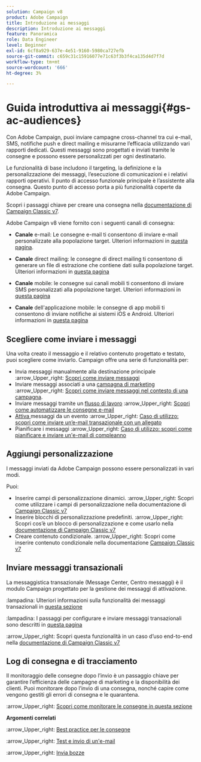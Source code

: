 ```yaml
---
solution: Campaign v8
product: Adobe Campaign
title: Introduzione ai messaggi
description: Introduzione ai messaggi
feature: Panoramica
role: Data Engineer
level: Beginner
exl-id: 6cf8a929-637e-4e51-9160-5980ca727efb
source-git-commit: c659c31c15916077e71c63f3b3f4ca135d4d7f7d
workflow-type: tm+mt
source-wordcount: '666'
ht-degree: 3%

---
```


# Guida introduttiva ai messaggi{#gs-ac-audiences}

Con Adobe Campaign, puoi inviare campagne cross-channel tra cui e-mail, SMS, notifiche push e direct mailing e misurarne l’efficacia utilizzando vari rapporti dedicati. Questi messaggi sono progettati e inviati tramite le consegne e possono essere personalizzati per ogni destinatario.

Le funzionalità di base includono il targeting, la definizione e la personalizzazione dei messaggi, l’esecuzione di comunicazioni e i relativi rapporti operativi. Il punto di accesso funzionale principale è l’assistente alla consegna. Questo punto di accesso porta a più funzionalità coperte da Adobe Campaign.

Scopri i passaggi chiave per creare una consegna nella [documentazione di Campaign Classic v7](https://experienceleague.adobe.com/docs/campaign-classic/using/sending-messages/key-steps-when-creating-a-delivery/steps-about-delivery-creation-steps.html).

Adobe Campaign v8 viene fornito con i seguenti canali di consegna:

* **Canale** e-mail: Le consegne e-mail ti consentono di inviare e-mail personalizzate alla popolazione target. Ulteriori informazioni in [questa pagina](../send/email.md).

* **Canale** direct mailing: le consegne di direct mailing ti consentono di generare un file di estrazione che contiene dati sulla popolazione target.  Ulteriori informazioni in [questa pagina](../send/direct-mail.md)

* **Canale** mobile: le consegne sui canali mobili ti consentono di inviare SMS personalizzati alla popolazione target.  Ulteriori informazioni in [questa pagina](../send/sms.md)

* **Canale** dell&#39;applicazione mobile: le consegne di app mobili ti consentono di inviare notifiche ai sistemi iOS e Android.  Ulteriori informazioni in [questa pagina](../send/push.md)

<!--
* **LINE channel**: LINE deliveries let you send messages on LINE, an instant messaging application available on all smartphones. Learn more in [this page](../send/line.md)
-->

## Scegliere come inviare i messaggi

Una volta creato il messaggio e il relativo contenuto progettato e testato, puoi scegliere come inviarlo. Campaign offre una serie di funzionalità per:

* Invia messaggi manualmente alla destinazione principale
:arrow_Upper_right: [Scopri come inviare messaggi](https://experienceleague.adobe.com/docs/campaign-classic/using/sending-messages/sending-emails/sending-an-email/sending-messages.html)
* Inviare messaggi associati a una [campagna di marketing](https://experienceleague.adobe.com/docs/campaign-classic/using/orchestrating-campaigns/orchestrate-campaigns/setting-up-marketing-campaigns.html)
:arrow_Upper_right: [Scopri come inviare messaggi nel contesto di una campagna](https://experienceleague.adobe.com/docs/campaign-classic/using/orchestrating-campaigns/orchestrate-campaigns/marketing-campaign-deliveries.html).
* Inviare messaggi tramite un [flusso di lavoro](https://experienceleague.adobe.com/docs/campaign-classic/using/automating-with-workflows/introduction/about-workflows.html)
:arrow_Upper_right: [Scopri come automatizzare le consegne e-mail](https://experienceleague.adobe.com/docs/campaign-classic/using/automating-with-workflows/action-activities/delivery.html)
* [Attiva ](https://experienceleague.adobe.com/docs/campaign-classic/using/transactional-messaging/introduction/about-transactional-messaging.html) messaggi da un evento :arrow_Upper_right:  [Caso di utilizzo: scopri come inviare un’e-mail transazionale con un allegato](https://experienceleague.adobe.com/docs/campaign-classic/using/transactional-messaging/use-case/transactional-email-with-attachments.html)
* Pianificare i messaggi
:arrow_Upper_right: [Caso di utilizzo: scopri come pianificare e inviare un&#39;e-mail di compleanno](https://experienceleague.adobe.com/docs/campaign-classic/using/automating-with-workflows/use-cases/deliveries/sending-a-birthday-email.html?)


## Aggiungi personalizzazione

I messaggi inviati da Adobe Campaign possono essere personalizzati in vari modi.

Puoi:

* Inserire campi di personalizzazione dinamici.
:arrow_Upper_right: Scopri come utilizzare i campi di personalizzazione nella documentazione di [Campaign Classic v7](https://experienceleague.adobe.com/docs/campaign-classic/using/sending-messages/personalizing-deliveries/personalization-fields.html)
* Inserire blocchi di personalizzazione predefiniti.
:arrow_Upper_right: Scopri cos’è un blocco di personalizzazione e come usarlo nella [documentazione di Campaign Classic v7](https://experienceleague.adobe.com/docs/campaign-classic/using/sending-messages/personalizing-deliveries/personalization-blocks.html)
* Creare contenuto condizionale.
:arrow_Upper_right: Scopri come inserire contenuto condizionale nella documentazione [Campaign Classic v7](https://experienceleague.adobe.com/docs/campaign-classic/using/sending-messages/personalizing-deliveries/conditional-content.html)

## Inviare messaggi transazionali

La messaggistica transazionale (Message Center, Centro messaggi) è il modulo Campaign progettato per la gestione dei messaggi di attivazione.

:lampadina: Ulteriori informazioni sulla funzionalità dei messaggi transazionali in [questa sezione](../dev/architecture.md#transac-msg-archi)

:lampadina: I passaggi per configurare e inviare messaggi transazionali sono descritti in [questa pagina](../send/transactional.md)

:arrow_Upper_right: Scopri questa funzionalità in un caso d’uso end-to-end nella [documentazione di Campaign Classic v7](https://experienceleague.adobe.com/docs/campaign-classic/using/transactional-messaging/use-case/transactional-email-with-attachments.html?lang=en#transactional-messaging)

## Log di consegna e di tracciamento

Il monitoraggio delle consegne dopo l’invio è un passaggio chiave per garantire l’efficienza delle campagne di marketing e la disponibilità dei clienti. Puoi monitorare dopo l’invio di una consegna, nonché capire come vengono gestiti gli errori di consegna e le quarantena.

:arrow_Upper_right: [Scopri come monitorare le consegne in questa sezione](https://experienceleague.adobe.com/docs/campaign-classic/using/sending-messages/monitoring-deliveries/about-delivery-monitoring.html?lang=en#sending-messages)


**Argomenti correlati**

:arrow_Upper_right:  [Best practice per le consegne](https://experienceleague.adobe.com/docs/campaign-classic/using/sending-messages/key-steps-when-creating-a-delivery/delivery-bestpractices/delivery-best-practices.html)

:arrow_Upper_right:  [Test e invio di un&#39;e-mail](https://experienceleague.adobe.com/docs/campaign-classic/using/sending-messages/sending-emails/sending-an-email/sending-messages.html)

:arrow_Upper_right:  [Invia bozze](https://experienceleague.adobe.com/docs/campaign-classic/using/sending-messages/key-steps-when-creating-a-delivery/steps-validating-the-delivery.html)
